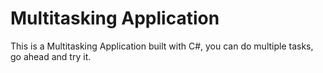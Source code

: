 # Multitasking Application
This is a Multitasking Application built with C#, you can do multiple tasks, go ahead and try it.
